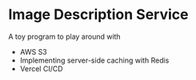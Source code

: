 # Image Description Service

A toy program to play around with

- AWS S3
- Implementing server-side caching with Redis
- Vercel CI/CD
